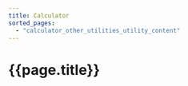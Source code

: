 ```yaml
---
title: Calculator
sorted_pages:
  - "calculator_other_utilities_utility_content"
---
```

# {{page.title}}
